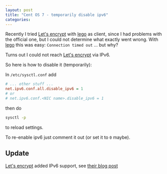 ```yaml
---
layout: post
title: "Cent OS 7 - temporarily disable ipv6"
categories:
---
```


Recently I tried [Let's encrypt](https://letsencrypt.org/) with [lego](https://github.com/xenolf/lego) as client, since I had problems with the official one, but I could not determine what exactly went wrong.
With [lego](https://github.com/xenolf/lego) this was easy: `Connection timed out` ... but why?

Turns out I could not reach [Let's encrypt](https://letsencrypt.org/) via IPv6.

So here is how to disable it (temporarily):

In `/etc/sysctl.conf` add

``` ini
# ... other stuff ...
net.ipv6.conf.all.disable_ipv6 = 1
# or
# net.ipv6.conf.<NIC name>.disable_ipv6 = 1
```

then do

``` bash
sysctl -p
```
to reload settings.

To re-enable ipv6 just comment it out (or set it to `0` maybe).

## Update

[Let's encrypt](https://letsencrypt.org/) added IPv6 support, see [their blog post](https://letsencrypt.org/2016/07/26/full-ipv6-support.html)
